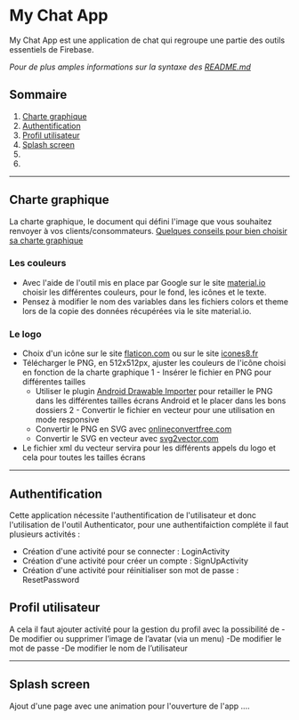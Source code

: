 # My Chat App
My Chat App est une application de chat qui regroupe une partie des outils essentiels de Firebase.

*Pour de plus amples informations sur la syntaxe des [README.md](https://www.christopheducamp.com/2014/09/18/love-markdown/)*

## Sommaire
1. [Charte graphique](#charte-graphique)
2. [Authentification](#authentification)
3. [Profil utilisateur](#profil-utilisateur)
4. [Splash screen](#splsh-screen)
5. [](#)
6. [](#)
***

## Charte graphique
La charte graphique, le document qui défini l'image que vous souhaitez renvoyer à vos clients/consommateurs. 
[Quelques conseils pour bien choisir sa charte graphique](https://majordesign.fr/comment-bien-choisir-sa-charte-graphique/)
### Les couleurs 
* Avec l'aide de l'outil mis en place par Google sur le site [material.io](https://material.io/resources/color/#!/) choisir les différentes couleurs, pour le fond, les icônes et le texte.
* Pensez à modifier le nom des variables dans les fichiers colors et theme lors de la copie des données récupérées via le site material.io.
### Le logo
* Choix d'un icône sur le site [flaticon.com](https://www.flaticon.com) ou sur le site [icones8.fr](https://icones8.fr)
* Télécharger le PNG, en 512x512px, ajuster les couleurs de l'icône choisi en fonction de la charte graphique
  1 - Insérer le fichier en PNG pour différentes tailles
  * Utiliser le plugin [Android Drawable Importer](https://github.com/Skeaner/android-drawable-importer-intellij-plugin/releases/download/0.8/ADI-hack-0.8.zip)
    pour retailler le PNG dans les différentes tailles écrans Android et le placer dans les bons dossiers
  2 - Convertir le fichier en vecteur pour une utilisation en mode responsive
  * Convertir le PNG en SVG avec [onlineconvertfree.com](https://onlineconvertfree.com/fr/convert/png/)
  * Convertir le SVG en vecteur avec [svg2vector.com](https://svg2vector.com)
* Le fichier xml du vecteur servira pour les différents appels du logo et cela pour toutes les tailles écrans 
***

## Authentification
Cette application nécessite l'authentification de l'utilisateur et donc l'utilisation de l'outil Authenticator, pour une authentifaiction compléte il faut plusieurs activités :
- Création d'une activité pour se connecter : LoginActivity
- Création d'une activité pour créer un compte : SignUpActivity
- Création d'une activité pour réinitialiser son mot de passe : ResetPassword

## Profil utilisateur
A cela il faut ajouter activité pour la gestion du profil avec la possibilité de
-De modifier ou supprimer l’image de l’avatar (via un menu)
-De modifier le mot de passe
-De modifier le nom de l’utilisateur
*** 

## Splash screen
Ajout d'une page avec une animation pour l'ouverture de l'app
....




